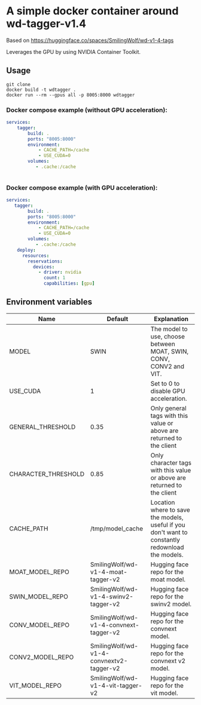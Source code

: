 # A simple docker container around wd-tagger-v1.4 
Based on https://huggingface.co/spaces/SmilingWolf/wd-v1-4-tags

Leverages the GPU by using NVIDIA Container Toolkit.


## Usage
```
git clone
docker build -t wdtagger .
docker run --rm --gpus all -p 8005:8000 wdtagger
```

### Docker compose example (without GPU acceleration):
```yaml
services:
    tagger:
        build: .
        ports: "8005:8000"
        environment:
            - CACHE_PATH=/cache
            - USE_CUDA=0
        volumes:
           - .cache:/cache
         
```
### Docker compose example (with GPU acceleration):
```yaml
services:
   tagger:
        build: .
        ports: "8005:8000"
        environment:
            - CACHE_PATH=/cache
            - USE_CUDA=0
        volumes:
           - .cache:/cache
    deploy:
      resources:
        reservations:
          devices:
            - driver: nvidia
              count: 1
              capabilities: [gpu]

```

## Environment variables

| Name              | Default   | Explanation
|---                |---        |---
|MODEL              |SWIN       | The model to use, choose between MOAT, SWIN, CONV, CONV2 and VIT.
|USE_CUDA           |1          | Set to 0 to disable GPU acceleration.
|GENERAL_THRESHOLD  |0.35      | Only general tags with this value or above are returned to the client
|CHARACTER_THRESHOLD|0.85       | Only character tags with this value or above are returned to the client
|CACHE_PATH         |/tmp/model_cache|Location where to save the models, useful if you don't want to constantly redownload the models.
|MOAT_MODEL_REPO    |SmilingWolf/wd-v1-4-moat-tagger-v2|Hugging face repo for the moat model.
|SWIN_MODEL_REPO    |SmilingWolf/wd-v1-4-swinv2-tagger-v2|Hugging face repo for the swinv2 model.
|CONV_MODEL_REPO    |SmilingWolf/wd-v1-4-convnext-tagger-v2|Hugging face repo for the convnext model.
|CONV2_MODEL_REPO   |SmilingWolf/wd-v1-4-convnextv2-tagger-v2|Hugging face repo for the convnext v2 model.
|VIT_MODEL_REPO     |SmilingWolf/wd-v1-4-vit-tagger-v2|Hugging face repo for the vit model.